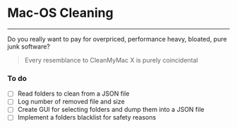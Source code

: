 # Mac-OS Cleaning
---
Do you really want to pay for overpriced, performance heavy, bloated, pure junk software?

> Every resemblance to CleanMyMac X is purely coincidental

### To do

- [ ] Read folders to clean from a JSON file
- [ ] Log number of removed file and size
- [ ] Create GUI for selecting folders and dump them into a JSON file
- [ ] Implement a folders blacklist for safety reasons
